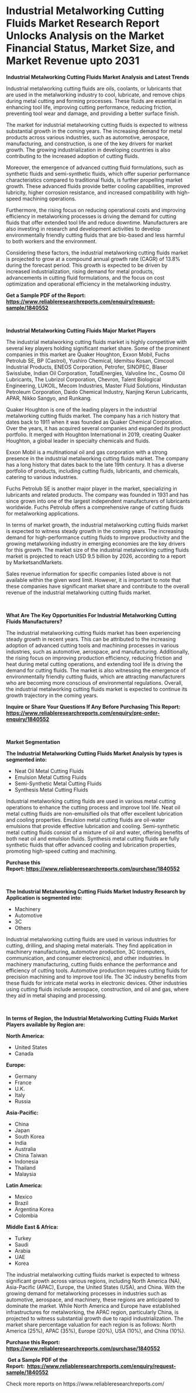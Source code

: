 <p><h1>Industrial Metalworking Cutting Fluids Market Research Report Unlocks Analysis on the Market Financial Status, Market Size, and Market Revenue upto 2031</h1></p><p><strong>Industrial Metalworking Cutting Fluids Market Analysis and Latest Trends</strong></p>
<p><p>Industrial metalworking cutting fluids are oils, coolants, or lubricants that are used in the metalworking industry to cool, lubricate, and remove chips during metal cutting and forming processes. These fluids are essential in enhancing tool life, improving cutting performance, reducing friction, preventing tool wear and damage, and providing a better surface finish.</p><p>The market for industrial metalworking cutting fluids is expected to witness substantial growth in the coming years. The increasing demand for metal products across various industries, such as automotive, aerospace, manufacturing, and construction, is one of the key drivers for market growth. The growing industrialization in developing countries is also contributing to the increased adoption of cutting fluids.</p><p>Moreover, the emergence of advanced cutting fluid formulations, such as synthetic fluids and semi-synthetic fluids, which offer superior performance characteristics compared to traditional fluids, is further propelling market growth. These advanced fluids provide better cooling capabilities, improved lubricity, higher corrosion resistance, and increased compatibility with high-speed machining operations.</p><p>Furthermore, the rising focus on reducing operational costs and improving efficiency in metalworking processes is driving the demand for cutting fluids that offer extended tool life and reduce downtime. Manufacturers are also investing in research and development activities to develop environmentally friendly cutting fluids that are bio-based and less harmful to both workers and the environment.</p><p>Considering these factors, the industrial metalworking cutting fluids market is projected to grow at a compound annual growth rate (CAGR) of 13.8% during the forecast period. This growth is expected to be driven by increased industrialization, rising demand for metal products, advancements in cutting fluid formulations, and the focus on cost optimization and operational efficiency in the metalworking industry.</p></p>
<p><strong>Get a Sample PDF of the Report:&nbsp; <a href="https://www.reliableresearchreports.com/enquiry/request-sample/1840552">https://www.reliableresearchreports.com/enquiry/request-sample/1840552</a></strong></p>
<p>&nbsp;</p>
<p><strong>Industrial Metalworking Cutting Fluids Major Market Players</strong></p>
<p><p>The industrial metalworking cutting fluids market is highly competitive with several key players holding significant market share. Some of the prominent companies in this market are Quaker Houghton, Exxon Mobil, Fuchs Petrolub SE, BP (Castrol), Yushiro Chemical, Idemitsu Kosan, Cimcool Industrial Products, ENEOS Corporation, Petrofer, SINOPEC, Blaser Swisslube, Indian Oil Corporation, TotalEnergies, Valvoline Inc., Cosmo Oil Lubricants, The Lubrizol Corporation, Chevron, Talent Biological Engineering, LUKOIL, Mecom Industries, Master Fluid Solutions, Hindustan Petroleum Corporation, Daido Chemical Industry, Nanjing Kerun Lubricants, APAR, Nikko Sangyo, and Runkang.</p><p>Quaker Houghton is one of the leading players in the industrial metalworking cutting fluids market. The company has a rich history that dates back to 1911 when it was founded as Quaker Chemical Corporation. Over the years, it has acquired several companies and expanded its product portfolio. It merged with Houghton International in 2019, creating Quaker Houghton, a global leader in specialty chemicals and fluids.</p><p>Exxon Mobil is a multinational oil and gas corporation with a strong presence in the industrial metalworking cutting fluids market. The company has a long history that dates back to the late 19th century. It has a diverse portfolio of products, including cutting fluids, lubricants, and chemicals, catering to various industries.</p><p>Fuchs Petrolub SE is another major player in the market, specializing in lubricants and related products. The company was founded in 1931 and has since grown into one of the largest independent manufacturers of lubricants worldwide. Fuchs Petrolub offers a comprehensive range of cutting fluids for metalworking applications.</p><p>In terms of market growth, the industrial metalworking cutting fluids market is expected to witness steady growth in the coming years. The increasing demand for high-performance cutting fluids to improve productivity and the growing metalworking industry in emerging economies are the key drivers for this growth. The market size of the industrial metalworking cutting fluids market is projected to reach USD 9.5 billion by 2026, according to a report by MarketsandMarkets.</p><p>Sales revenue information for specific companies listed above is not available within the given word limit. However, it is important to note that these companies have significant market share and contribute to the overall revenue of the industrial metalworking cutting fluids market.</p></p>
<p>&nbsp;</p>
<p><strong>What Are The Key Opportunities For Industrial Metalworking Cutting Fluids Manufacturers?</strong></p>
<p><p>The industrial metalworking cutting fluids market has been experiencing steady growth in recent years. This can be attributed to the increasing adoption of advanced cutting tools and machining processes in various industries, such as automotive, aerospace, and manufacturing. Additionally, the rising focus on improving production efficiency, reducing friction and heat during metal cutting operations, and extending tool life is driving the demand for cutting fluids. The market is also witnessing the emergence of environmentally friendly cutting fluids, which are attracting manufacturers who are becoming more conscious of environmental regulations. Overall, the industrial metalworking cutting fluids market is expected to continue its growth trajectory in the coming years.</p></p>
<p><strong>Inquire or Share Your Questions If Any Before Purchasing This Report: <a href="https://www.reliableresearchreports.com/enquiry/pre-order-enquiry/1840552">https://www.reliableresearchreports.com/enquiry/pre-order-enquiry/1840552</a></strong></p>
<p>&nbsp;</p>
<p><strong>Market Segmentation</strong></p>
<p><strong>The Industrial Metalworking Cutting Fluids Market Analysis by types is segmented into:</strong></p>
<p><ul><li>Neat Oil Metal Cutting Fluids</li><li>Emulsion Metal Cutting Fluids</li><li>Semi-Synthetic Metal Cutting Fluids</li><li>Synthesis Metal Cutting Fluids</li></ul></p>
<p><p>Industrial metalworking cutting fluids are used in various metal cutting operations to enhance the cutting process and improve tool life. Neat oil metal cutting fluids are non-emulsified oils that offer excellent lubrication and cooling properties. Emulsion metal cutting fluids are oil-water emulsions that provide effective lubrication and cooling. Semi-synthetic metal cutting fluids consist of a mixture of oil and water, offering benefits of both neat oil and emulsion fluids. Synthesis metal cutting fluids are fully synthetic fluids that offer advanced cooling and lubrication properties, promoting high-speed cutting and machining.</p></p>
<p><strong>Purchase this Report:&nbsp;<a href="https://www.reliableresearchreports.com/purchase/1840552">https://www.reliableresearchreports.com/purchase/1840552</a></strong></p>
<p>&nbsp;</p>
<p><strong>The Industrial Metalworking Cutting Fluids Market Industry Research by Application is segmented into:</strong></p>
<p><ul><li>Machinery</li><li>Automotive</li><li>3C</li><li>Others</li></ul></p>
<p><p>Industrial metalworking cutting fluids are used in various industries for cutting, drilling, and shaping metal materials. They find application in machinery manufacturing, automotive production, 3C (computers, communication, and consumer electronics), and other industries. In machinery manufacturing, cutting fluids enhance the performance and efficiency of cutting tools. Automotive production requires cutting fluids for precision machining and to improve tool life. The 3C industry benefits from these fluids for intricate metal works in electronic devices. Other industries using cutting fluids include aerospace, construction, and oil and gas, where they aid in metal shaping and processing.</p></p>
<p>&nbsp;</p>
<p><strong>In terms of Region, the Industrial Metalworking Cutting Fluids Market Players available by Region are:</strong></p>
<p>
    <p> <strong> North America: </strong>
        <ul>
            <li>United States</li>
            <li>Canada</li>
        </ul>
        </p> 
    <p> <strong> Europe: </strong>
        <ul>
            <li>Germany</li>
            <li>France</li>
            <li>U.K.</li>
            <li>Italy</li>
            <li>Russia</li>
        </ul>
        </p> 
    <p> <strong> Asia-Pacific: </strong>
        <ul>
            <li>China</li>
            <li>Japan</li>
            <li>South Korea</li>
            <li>India</li>
            <li>Australia</li>
            <li>China Taiwan</li>
            <li>Indonesia</li>
            <li>Thailand</li>
            <li>Malaysia</li>
        </ul>
        </p> 
    <p> <strong> Latin America: </strong>
        <ul>
            <li>Mexico</li>
            <li>Brazil</li>
            <li>Argentina Korea</li>
            <li>Colombia</li>
        </ul>
        </p> 
    <p> <strong> Middle East & Africa: </strong>
        <ul>
            <li>Turkey</li>
            <li>Saudi</li>
            <li>Arabia</li>
            <li>UAE</li>
            <li>Korea</li>
        </ul>
    </p>
    </p>
<p><p>The industrial metalworking cutting fluids market is expected to witness significant growth across various regions, including North America (NA), Asia-Pacific (APAC), Europe, the United States (USA), and China. With the growing demand for metalworking processes in industries such as automotive, aerospace, and machinery, these regions are anticipated to dominate the market. While North America and Europe have established infrastructures for metalworking, the APAC region, particularly China, is projected to witness substantial growth due to rapid industrialization. The market share percentage valuation for each region is as follows: North America (25%), APAC (35%), Europe (20%), USA (10%), and China (10%).</p></p>
<p><strong>Purchase this Report: <a href="https://www.reliableresearchreports.com/purchase/1840552">https://www.reliableresearchreports.com/purchase/1840552</a></strong></p>
<p>&nbsp;<strong>Get a Sample PDF of the Report:&nbsp;&nbsp;<a href="https://www.reliableresearchreports.com/enquiry/request-sample/1840552">https://www.reliableresearchreports.com/enquiry/request-sample/1840552</a></strong></p>
<p><strong></strong></p>
<p>Check more reports on https://www.reliableresearchreports.com/</p>